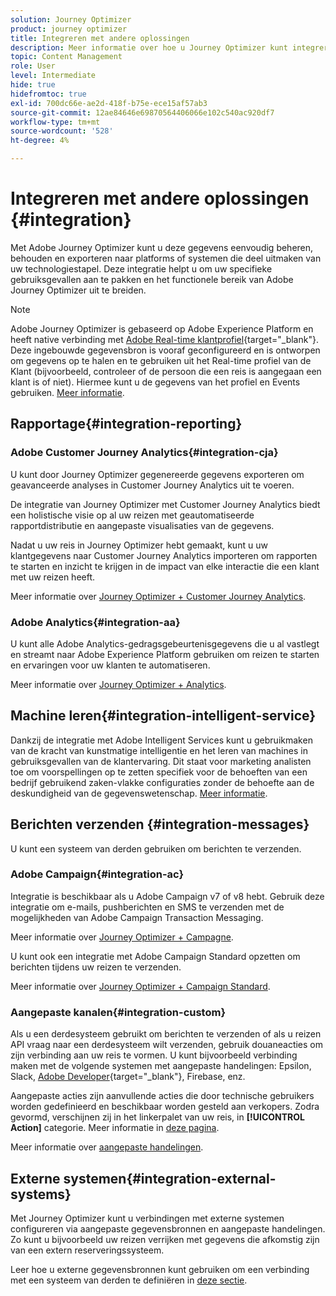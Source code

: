 ```yaml
---
solution: Journey Optimizer
product: journey optimizer
title: Integreren met andere oplossingen
description: Meer informatie over hoe u Journey Optimizer kunt integreren met andere oplossingen
topic: Content Management
role: User
level: Intermediate
hide: true
hidefromtoc: true
exl-id: 700dc66e-ae2d-418f-b75e-ece15af57ab3
source-git-commit: 12ae84646e69870564406066e102c540ac920df7
workflow-type: tm+mt
source-wordcount: '528'
ht-degree: 4%

---
```


# Integreren met andere oplossingen {#integration}

Met Adobe Journey Optimizer kunt u deze gegevens eenvoudig beheren, behouden en exporteren naar platforms of systemen die deel uitmaken van uw technologiestapel. Deze integratie helpt u om uw specifieke gebruiksgevallen aan te pakken en het functionele bereik van Adobe Journey Optimizer uit te breiden.

>[!NOTE]
>
> Adobe Journey Optimizer is gebaseerd op Adobe Experience Platform en heeft native verbinding met [Adobe Real-time klantprofiel](https://experienceleague.adobe.com/docs/experience-platform/profile/home.html?lang=nl){target=&quot;_blank&quot;}. Deze ingebouwde gegevensbron is vooraf geconfigureerd en is ontworpen om gegevens op te halen en te gebruiken uit het Real-time profiel van de Klant (bijvoorbeeld, controleer of de persoon die een reis is aangegaan een klant is of niet). Hiermee kunt u de gegevens van het profiel en Events gebruiken. [Meer informatie](../datasource/adobe-experience-platform-data-source.md).

## Rapportage{#integration-reporting}

### Adobe Customer Journey Analytics{#integration-cja}

U kunt door Journey Optimizer gegenereerde gegevens exporteren om geavanceerde analyses in Customer Journey Analytics uit te voeren.

De integratie van Journey Optimizer met Customer Journey Analytics biedt een holistische visie op al uw reizen met geautomatiseerde rapportdistributie en aangepaste visualisaties van de gegevens.

Nadat u uw reis in Journey Optimizer hebt gemaakt, kunt u uw klantgegevens naar Customer Journey Analytics importeren om rapporten te starten en inzicht te krijgen in de impact van elke interactie die een klant met uw reizen heeft.

Meer informatie over [Journey Optimizer + Customer Journey Analytics](../reports/cja-ajo.md).

### Adobe Analytics{#integration-aa}

U kunt alle Adobe Analytics-gedragsgebeurtenisgegevens die u al vastlegt en streamt naar Adobe Experience Platform gebruiken om reizen te starten en ervaringen voor uw klanten te automatiseren.

Meer informatie over [Journey Optimizer + Analytics](../event/about-analytics.md).

## Machine leren{#integration-intelligent-service}

Dankzij de integratie met Adobe Intelligent Services kunt u gebruikmaken van de kracht van kunstmatige intelligentie en het leren van machines in gebruiksgevallen van de klantervaring. Dit staat voor marketing analisten toe om voorspellingen op te zetten specifiek voor de behoeften van een bedrijf gebruikend zaken-vlakke configuraties zonder de behoefte aan de deskundigheid van de gegevenswetenschap. [Meer informatie](../building-journeys/ai-services-overview.md).

## Berichten verzenden {#integration-messages}

U kunt een systeem van derden gebruiken om berichten te verzenden.

### Adobe Campaign{#integration-ac}

Integratie is beschikbaar als u Adobe Campaign v7 of v8 hebt. Gebruik deze integratie om e-mails, pushberichten en SMS te verzenden met de mogelijkheden van Adobe Campaign Transaction Messaging.

Meer informatie over [Journey Optimizer + Campagne](../building-journeys/ajo-ac.md).

U kunt ook een integratie met Adobe Campaign Standard opzetten om berichten tijdens uw reizen te verzenden.

Meer informatie over [Journey Optimizer + Campaign Standard](../building-journeys/ajo-ac.md).

### Aangepaste kanalen{#integration-custom}

Als u een derdesysteem gebruikt om berichten te verzenden of als u reizen API vraag naar een derdesysteem wilt verzenden, gebruik douaneacties om zijn verbinding aan uw reis te vormen. U kunt bijvoorbeeld verbinding maken met de volgende systemen met aangepaste handelingen: Epsilon, Slack, [Adobe Developer](https://developer.adobe.com){target=&quot;_blank&quot;}, Firebase, enz.

Aangepaste acties zijn aanvullende acties die door technische gebruikers worden gedefinieerd en beschikbaar worden gesteld aan verkopers. Zodra gevormd, verschijnen zij in het linkerpalet van uw reis, in **[!UICONTROL Action]** categorie. Meer informatie in [deze pagina](../building-journeys/about-journey-activities.md#action-activities).

Meer informatie over [aangepaste handelingen](../action/about-custom-action-configuration.md).

## Externe systemen{#integration-external-systems}

Met Journey Optimizer kunt u verbindingen met externe systemen configureren via aangepaste gegevensbronnen en aangepaste handelingen. Zo kunt u bijvoorbeeld uw reizen verrijken met gegevens die afkomstig zijn van een extern reserveringssysteem.

Leer hoe u externe gegevensbronnen kunt gebruiken om een verbinding met een systeem van derden te definiëren in [deze sectie](../datasource/external-data-sources.md).
